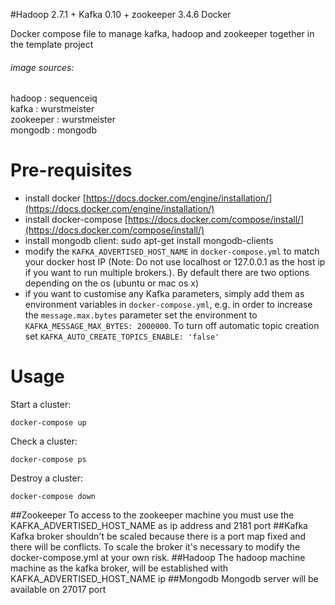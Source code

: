 #Hadoop 2.7.1 + Kafka 0.10 + zookeeper 3.4.6 Docker

Docker compose file to manage kafka, hadoop and zookeeper together in the template project <br/>
###### image sources: ######
hadoop : sequenceiq <br/>
kafka : wurstmeister <br/>
zookeeper : wurstmeister <br/>
mongodb : mongodb <br/>
# Pre-requisites
- install docker [https://docs.docker.com/engine/installation/](https://docs.docker.com/engine/installation/)
- install docker-compose [https://docs.docker.com/compose/install/](https://docs.docker.com/compose/install/)
- install mongodb client: sudo apt-get install mongodb-clients
- modify the ```KAFKA_ADVERTISED_HOST_NAME``` in ```docker-compose.yml``` to match your docker host IP
(Note: Do not use localhost or 127.0.0.1 as the host ip if you want to run multiple brokers.). By default there are two
options depending on the os (ubuntu or mac os x)
- if you want to customise any Kafka parameters, simply add them as environment variables in ```docker-compose.yml```, e.g. in order to increase the ```message.max.bytes``` parameter set the environment to ```KAFKA_MESSAGE_MAX_BYTES: 2000000```. To turn off automatic topic creation set ```KAFKA_AUTO_CREATE_TOPICS_ENABLE: 'false'```

# Usage
 Start a cluster:
 ```
 docker-compose up
 ```
 Check a cluster:
  ```
  docker-compose ps
  ```
 Destroy a cluster:
 ```
 docker-compose down
 ```
##Zookeeper
To access to the zookeeper machine you must use the KAFKA_ADVERTISED_HOST_NAME as ip address and 2181 port
##Kafka
Kafka broker shouldn't be scaled because there is a port map fixed and there will be conflicts. To scale the broker
it's necessary to modify the docker-compose.yml at your own risk.
##Hadoop
The hadoop machine machine as the kafka broker, will be established with KAFKA_ADVERTISED_HOST_NAME ip
##Mongodb
Mongodb server will be available on 27017 port

